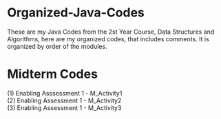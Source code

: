 # Organized-Java-Codes
These are my Java Codes from the 2st Year Course, Data Structures and Algorithms, here are my organized codes, that includes comments. It is organized by order of the modules.

# Midterm Codes 

(1) Enabling Asssessment 1 - M_Activity1 <br />
(2) Enabling Assessment 1 - M_Activity2 <br />
(3) Enabling Assessment 1 - M_Activity3 <br />
